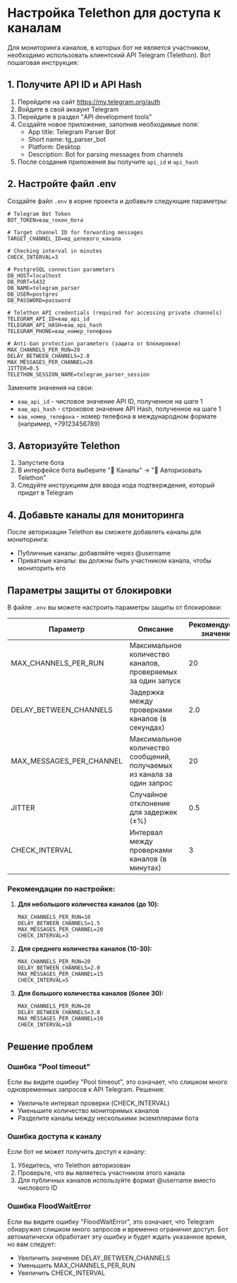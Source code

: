 # Настройка Telethon для доступа к каналам

Для мониторинга каналов, в которых бот не является участником, необходимо использовать клиентский API Telegram (Telethon). Вот пошаговая инструкция:

## 1. Получите API ID и API Hash

1. Перейдите на сайт https://my.telegram.org/auth
2. Войдите в свой аккаунт Telegram
3. Перейдите в раздел "API development tools"
4. Создайте новое приложение, заполнив необходимые поля:
   - App title: Telegram Parser Bot
   - Short name: tg_parser_bot
   - Platform: Desktop
   - Description: Bot for parsing messages from channels
5. После создания приложения вы получите `api_id` и `api_hash`

## 2. Настройте файл .env

Создайте файл `.env` в корне проекта и добавьте следующие параметры:

```
# Telegram Bot Token
BOT_TOKEN=ваш_токен_бота

# Target channel ID for forwarding messages
TARGET_CHANNEL_ID=ид_целевого_канала

# Checking interval in minutes
CHECK_INTERVAL=3

# PostgreSQL connection parameters
DB_HOST=localhost
DB_PORT=5432
DB_NAME=telegram_parser
DB_USER=postgres
DB_PASSWORD=password

# Telethon API credentials (required for accessing private channels)
TELEGRAM_API_ID=ваш_api_id
TELEGRAM_API_HASH=ваш_api_hash
TELEGRAM_PHONE=ваш_номер_телефона

# Anti-ban protection parameters (защита от блокировки)
MAX_CHANNELS_PER_RUN=20
DELAY_BETWEEN_CHANNELS=2.0
MAX_MESSAGES_PER_CHANNEL=20
JITTER=0.5
TELETHON_SESSION_NAME=telegram_parser_session
```

Замените значения на свои:
- `ваш_api_id` - числовое значение API ID, полученное на шаге 1
- `ваш_api_hash` - строковое значение API Hash, полученное на шаге 1
- `ваш_номер_телефона` - номер телефона в международном формате (например, +79123456789)

## 3. Авторизуйте Telethon

1. Запустите бота
2. В интерфейсе бота выберите "📢 Каналы" -> "🔐 Авторизовать Telethon"
3. Следуйте инструкциям для ввода кода подтверждения, который придет в Telegram

## 4. Добавьте каналы для мониторинга

После авторизации Telethon вы сможете добавлять каналы для мониторинга:
- Публичные каналы: добавляйте через @username
- Приватные каналы: вы должны быть участником канала, чтобы мониторить его

## Параметры защиты от блокировки

В файле `.env` вы можете настроить параметры защиты от блокировки:

| Параметр | Описание | Рекомендуемое значение |
|----------|----------|------------------------|
| MAX_CHANNELS_PER_RUN | Максимальное количество каналов, проверяемых за один запуск | 20 |
| DELAY_BETWEEN_CHANNELS | Задержка между проверками каналов (в секундах) | 2.0 |
| MAX_MESSAGES_PER_CHANNEL | Максимальное количество сообщений, получаемых из канала за один запрос | 20 |
| JITTER | Случайное отклонение для задержек (±%) | 0.5 |
| CHECK_INTERVAL | Интервал между проверками каналов (в минутах) | 3 |

### Рекомендации по настройке:

1. **Для небольшого количества каналов (до 10):**
   ```
   MAX_CHANNELS_PER_RUN=10
   DELAY_BETWEEN_CHANNELS=1.5
   MAX_MESSAGES_PER_CHANNEL=20
   CHECK_INTERVAL=3
   ```

2. **Для среднего количества каналов (10-30):**
   ```
   MAX_CHANNELS_PER_RUN=20
   DELAY_BETWEEN_CHANNELS=2.0
   MAX_MESSAGES_PER_CHANNEL=15
   CHECK_INTERVAL=5
   ```

3. **Для большого количества каналов (более 30):**
   ```
   MAX_CHANNELS_PER_RUN=20
   DELAY_BETWEEN_CHANNELS=3.0
   MAX_MESSAGES_PER_CHANNEL=10
   CHECK_INTERVAL=10
   ```

## Решение проблем

### Ошибка "Pool timeout"

Если вы видите ошибку "Pool timeout", это означает, что слишком много одновременных запросов к API Telegram. Решения:
- Увеличьте интервал проверки (CHECK_INTERVAL)
- Уменьшите количество мониторимых каналов
- Разделите каналы между несколькими экземплярами бота

### Ошибка доступа к каналу

Если бот не может получить доступ к каналу:
1. Убедитесь, что Telethon авторизован
2. Проверьте, что вы являетесь участником этого канала
3. Для публичных каналов используйте формат @username вместо числового ID

### Ошибка FloodWaitError

Если вы видите ошибку "FloodWaitError", это означает, что Telegram обнаружил слишком много запросов и временно ограничил доступ. Бот автоматически обработает эту ошибку и будет ждать указанное время, но вам следует:
- Увеличить значение DELAY_BETWEEN_CHANNELS
- Уменьшить MAX_CHANNELS_PER_RUN
- Увеличить CHECK_INTERVAL 